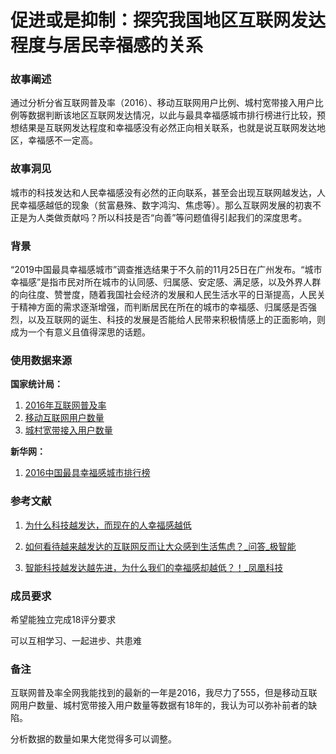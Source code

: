 # 促进或是抑制：探究我国地区互联网发达程度与居民幸福感的关系

### 故事阐述

通过分析分省互联网普及率（2016）、移动互联网用户比例、城村宽带接入用户比例等数据判断该地区互联网发达情况，以此与最具幸福感城市排行榜进行比较，预想结果是互联网发达程度和幸福感没有必然正向相关联系，也就是说互联网发达地区，幸福感不一定高。

### 故事洞见

城市的科技发达和人民幸福感没有必然的正向联系，甚至会出现互联网越发达，人民幸福感越低的现象（贫富悬殊、数字鸿沟、焦虑等）。那么互联网发展的初衷不正是为人类做贡献吗？所以科技是否“向善”等问题值得引起我们的深度思考。

### 背景

“2019中国最具幸福感城市”调查推选结果于不久前的11月25日在广州发布。“城市幸福感”是指市民对所在城市的认同感、归属感、安定感、满足感，以及外界人群的向往度、赞誉度，随着我国社会经济的发展和人民生活水平的日渐提高，人民关于精神方面的需求逐渐增强，而判断居民在所在的城市的幸福感、归属感是否强烈，以及互联网的诞生、科技的发展是否能给人民带来积极情感上的正面影响，则成为一个有意义且值得深思的话题。

### 使用数据来源

**国家统计局：**
1. [2016年互联网普及率](http://data.stats.gov.cn/easyquery.htm?cn=E0103)
2. [移动互联网用户数量](http://data.stats.gov.cn/easyquery.htm?cn=E0103)
3. [城村宽带接入用户数量](http://data.stats.gov.cn/easyquery.htm?cn=E0103)

**新华网：**
1. [2016中国最具幸福感城市排行榜](http://www.xinhuanet.com//xhsld/2016-12/01/c_1120035380.htm)

### 参考文献
1. [为什么科技越发达，而现在的人幸福感越低](http://baijiahao.baidu.com/s?id=1642465301004657908&wfr=spider&for=pc)

2. [如何看待越来越发达的互联网反而让大众感到生活焦虑？_问答_极智能](https://www.ziiai.com/question/42)

3. [智能科技越发达越先进，为什么我们的幸福感却越低？！_凤凰科技](http://tech.ifeng.com/a/20171021/44724563_0.shtml)

### 成员要求

希望能独立完成18评分要求

可以互相学习、一起进步、共患难

### 备注

互联网普及率全网我能找到的最新的一年是2016，我尽力了555，但是移动互联网用户数量、城村宽带接入用户数量等数据有18年的，我认为可以弥补前者的缺陷。

分析数据的数量如果大佬觉得多可以调整。
